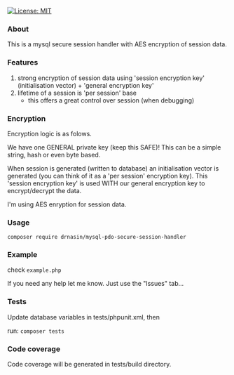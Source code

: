 [![License: MIT](https://img.shields.io/badge/License-MIT-yellow.svg)](https://opensource.org/licenses/MIT)

### About
This is a mysql secure session handler with AES encryption of session data.

### Features
   1. strong encryption of session data using 'session encryption key' (initialisation vector) + 'general encryption key'
   2. lifetime of a session is 'per session' base
        - this offers a great control over session (when debugging)

### Encryption
Encryption logic is as folows.

We have one GENERAL private key (keep this SAFE)! This can be a simple string, hash or even byte based.

When session is generated (written to database) an initialisation vector is generated (you can think of it as
a 'per session' encryption key). This 'session encryption key' is used WITH our general encryption key to encrypt/decrypt the data.

I'm using AES enryption for session data.

### Usage

`composer require drnasin/mysql-pdo-secure-session-handler`

### Example

check `example.php`

If you need any help let me know. Just use the "Issues" tab...

### Tests
Update database variables in tests/phpunit.xml, then

run: `composer tests`

### Code coverage
Code coverage will be generated in tests/build directory.



